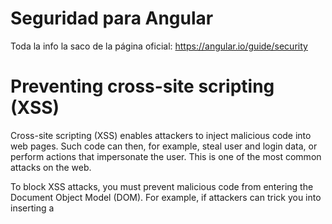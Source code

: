 # Seguridad para Angular

Toda la info la saco de la página oficial: https://angular.io/guide/security

# Preventing cross-site scripting (XSS)
Cross-site scripting (XSS) enables attackers to inject malicious code into web pages. Such code can then, for example, steal user and login data, or perform actions that impersonate the user. This is one of the most common attacks on the web.

To block XSS attacks, you must prevent malicious code from entering the Document Object Model (DOM). For example, if attackers can trick you into inserting a <script> tag in the DOM, they can run arbitrary code on your website. The attack isn't limited to <script> tags —many elements and properties in the DOM allow code execution, for example, <img alt="" onerror="..."> and <a href="javascript:...">. If attacker-controlled data enters the DOM, expect security vulnerabilities.

# Angular's cross-site scripting security model
To systematically block XSS bugs, Angular treats all values as untrusted by default. When a value is inserted into the DOM from a template binding, or interpolation, Angular sanitizes and escapes untrusted values. If a value was already sanitized outside of Angular and is considered safe, communicate this to Angular by marking the value as trusted.

Unlike values to be used for rendering, Angular templates are considered trusted by default, and should be treated as executable code. Never create templates by concatenating user input and template syntax. Doing this would enable attackers to inject arbitrary code into your application. To prevent these vulnerabilities, always use the default Ahead-Of-Time (AOT) template compiler in production deployments.

An extra layer of protection can be provided through the use of Content security policy and Trusted Types. These web platform features operate at the DOM level which is the most effective place to prevent XSS issues. Here they can't be bypassed using other, lower-level APIs. For this reason, it is strongly encouraged to take advantage of these features. To do this, configure the content security policy for the application and enable trusted types enforcement.

# Direct use of the DOM APIs and explicit sanitization calls
Unless you enforce Trusted Types, the built-in browser DOM APIs don't automatically protect you from security vulnerabilities. For example, document, the node available through ElementRef, and many third-party APIs contain unsafe methods. Likewise, if you interact with other libraries that manipulate the DOM, you likely won't have the same automatic sanitization as with Angular interpolations. Avoid directly interacting with the DOM and instead use Angular templates where possible.

For cases where this is unavoidable, use the built-in Angular sanitization functions. Sanitize untrusted values with the DomSanitizer.sanitize method and the appropriate SecurityContext. That function also accepts values that were marked as trusted using the bypassSecurityTrust … functions, and does not sanitize them, as described below.
